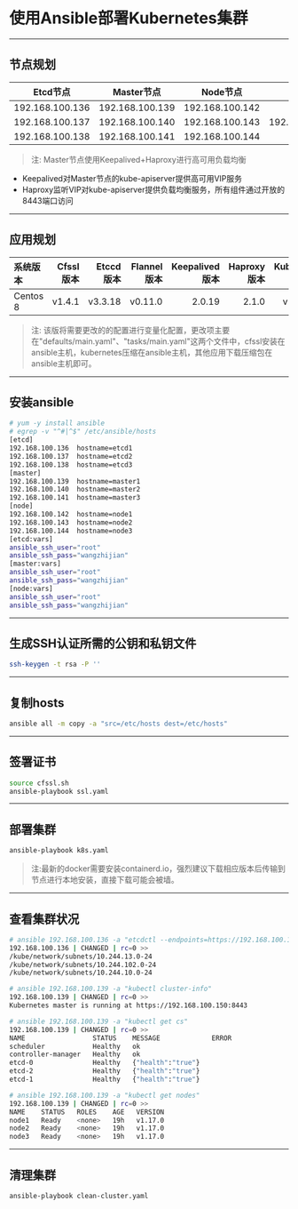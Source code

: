 # 使用Ansible部署Kubernetes集群

---
节点规划
---

|    Etcd节点   |   Master节点   |   Node节点    |      VIP      |
|:-------------:|:-------------:|:-------------:|:-------------:|
|192.168.100.136|192.168.100.139|192.168.100.142|               |
|192.168.100.137|192.168.100.140|192.168.100.143|192.168.100.150|
|192.168.100.138|192.168.100.141|192.168.100.144|               |

> 注: Master节点使用Keepalived+Haproxy进行高可用负载均衡
+ Keepalived对Master节点的kube-apiserver提供高可用VIP服务
+ Haproxy监听VIP对kube-apiserver提供负载均衡服务，所有组件通过开放的8443端口访问

---
应用规划
---

|系统版本 |Cfssl版本 |Etccd版本|Flannel版本|Keepalived版本|Haproxy版本 |Kubernetes版本|
|:-------|---------:|--------:|----------:|------------:|----------:|:------------:|
|Centos 8|  v1.4.1  | v3.3.18 |  v0.11.0  |   2.0.19    |   2.1.0   |    v1.17.0   |

> 注: 该版将需要更改的的配置进行变量化配置，更改项主要在"defaults/main.yaml"、"tasks/main.yaml"这两个文件中，cfssl安装在ansible主机，kubernetes压缩在ansible主机，其他应用下载压缩包在ansible主机即可。

---
安装ansible
---

```bash
# yum -y install ansible
# egrep -v "^#|^$" /etc/ansible/hosts
[etcd]
192.168.100.136  hostname=etcd1
192.168.100.137  hostname=etcd2
192.168.100.138  hostname=etcd3
[master]
192.168.100.139  hostname=master1
192.168.100.140  hostname=master2
192.168.100.141  hostname=master3
[node]
192.168.100.142  hostname=node1
192.168.100.143  hostname=node2
192.168.100.144  hostname=node3
[etcd:vars] 
ansible_ssh_user="root" 
ansible_ssh_pass="wangzhijian"
[master:vars] 
ansible_ssh_user="root" 
ansible_ssh_pass="wangzhijian"
[node:vars] 
ansible_ssh_user="root" 
ansible_ssh_pass="wangzhijian"
```

---
生成SSH认证所需的公钥和私钥文件
---

```bash
ssh-keygen -t rsa -P ''
```

---
复制hosts
---

```bash
ansible all -m copy -a "src=/etc/hosts dest=/etc/hosts"
```

---
签署证书
---

```bash
source cfssl.sh
ansible-playbook ssl.yaml
```

---
部署集群
---

```bash
ansible-playbook k8s.yaml
```

> 注:最新的docker需要安装containerd.io，强烈建议下载相应版本后传输到节点进行本地安装，直接下载可能会被墙。

---
查看集群状况
---

```bash
# ansible 192.168.100.136 -a "etcdctl --endpoints=https://192.168.100.136:2379 ls /kube/network/subnets"
192.168.100.136 | CHANGED | rc=0 >>
/kube/network/subnets/10.244.13.0-24
/kube/network/subnets/10.244.102.0-24
/kube/network/subnets/10.244.10.0-24

# ansible 192.168.100.139 -a "kubectl cluster-info"
192.168.100.139 | CHANGED | rc=0 >>
Kubernetes master is running at https://192.168.100.150:8443

# ansible 192.168.100.139 -a "kubectl get cs"
192.168.100.139 | CHANGED | rc=0 >>
NAME                 STATUS    MESSAGE             ERROR
scheduler            Healthy   ok                  
controller-manager   Healthy   ok                  
etcd-0               Healthy   {"health":"true"}   
etcd-2               Healthy   {"health":"true"}   
etcd-1               Healthy   {"health":"true"}   

# ansible 192.168.100.139 -a "kubectl get nodes"
192.168.100.139 | CHANGED | rc=0 >>
NAME    STATUS   ROLES    AGE   VERSION
node1   Ready    <none>   19h   v1.17.0
node2   Ready    <none>   19h   v1.17.0
node3   Ready    <none>   19h   v1.17.0
```

---
清理集群
---

```bash
ansible-playbook clean-cluster.yaml
```
